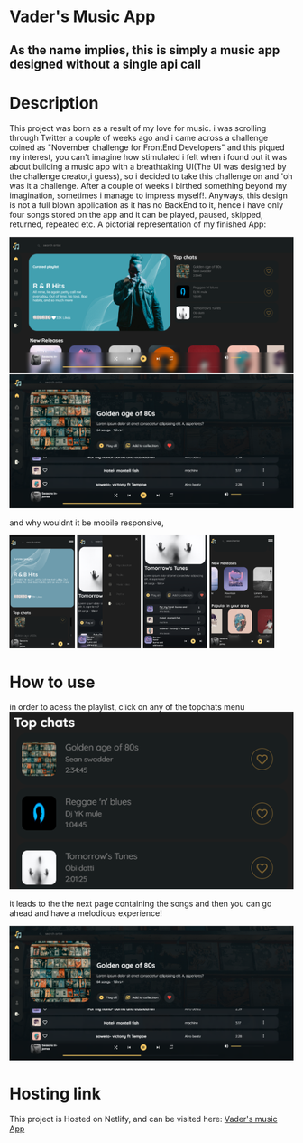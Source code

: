 # Vader's Music App

## As the name implies, this is simply a music app designed without a single api call

# Description
This  project was born as a result of my love for music. i was scrolling through Twitter a couple of weeks ago and i came across a challenge coined as "November challenge for FrontEnd Developers" and this piqued my interest, you can't imagine how stimulated i felt when i found out it was about building a music app with a breathtaking UI(The UI was designed by the challenge creator,i guess), so i decided to take this challenge on and 'oh was it a challenge. After a couple of weeks i birthed something beyond my imagination, sometimes i manage to impress myself!.
Anyways, this design is not a full blown application as it has no BackEnd to it, hence i have only four songs stored on the app and it can be played, paused, skipped, returned, repeated etc. 
A pictorial representation of my finished App:

![Desktop View](/src/images/musicUI.png)
![Desktop View2](/src/images/PlaymusicDesktopUI.png)

and why wouldnt it be mobile responsive,

<img src="src/images/PhoneViewUIHome.PNG" height="200">
<img src="src/images/phoneViewhamburgermenuUI.PNG" height="200">
<img src="src/images/phoneViewPlaymusicUI.PNG" height="200">
<img src="src/images/phoneviewscrolUI.PNG" height="200">



# How to use
in order to acess the playlist, click on any of the topchats menu
![Desktop View](/src/images/TopchatsUI.png)

it leads to the the next page containing the songs and then you can go ahead and have a melodious experience!

![Desktop View2](/src/images/PlaymusicDesktopUI.png)

# Hosting link
This project is Hosted on Netlify, and can be visited here: [Vader's music App](https://vader-music-app.netlify.app/ "may the force be with you!")